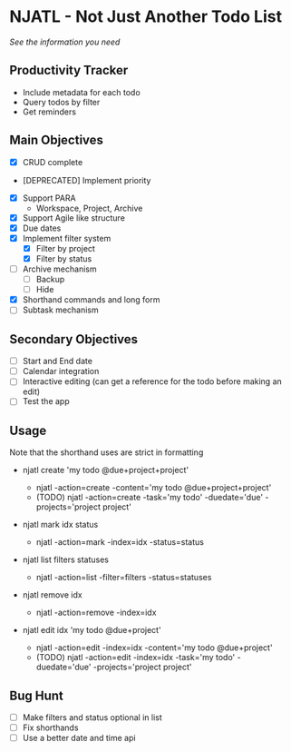 # NJATL - Not Just Another Todo List

_See the information you need_

## Productivity Tracker
- Include metadata for each todo
- Query todos by filter
- Get reminders

## Main Objectives
- [x] CRUD complete
- [DEPRECATED] Implement priority
- [x] Support PARA
    - Workspace, Project, Archive
- [x] Support Agile like structure
- [x] Due dates
- [x] Implement filter system
    - [x] Filter by project
    - [x] Filter by status
- [ ] Archive mechanism
    - [ ] Backup
    - [ ] Hide
- [x] Shorthand commands and long form
- [ ] Subtask mechanism

## Secondary Objectives
- [ ] Start and End date
- [ ] Calendar integration
- [ ] Interactive editing (can get a reference for the todo
        before making an edit)
- [ ] Test the app

## Usage
Note that the shorthand uses are strict in formatting

- njatl create 'my todo @due+project+project'
    - njatl -action=create -content='my todo @due+project+project'
    - (TODO) njatl -action=create -task='my todo' -duedate='due' -projects='project project'

- njatl mark idx status
    - njatl -action=mark -index=idx -status=status

- njatl list filters statuses
    - njatl -action=list -filter=filters -status=statuses

- njatl remove idx
    - njatl -action=remove -index=idx

- njatl edit idx 'my todo @due+project'
    - njatl -action=edit -index=idx -content='my todo @due+project'
    - (TODO) njatl -action=edit -index=idx -task='my todo' -duedate='due' -projects='project project'

## Bug Hunt
- [ ] Make filters and status optional in list
- [ ] Fix shorthands
- [ ] Use a better date and time api
